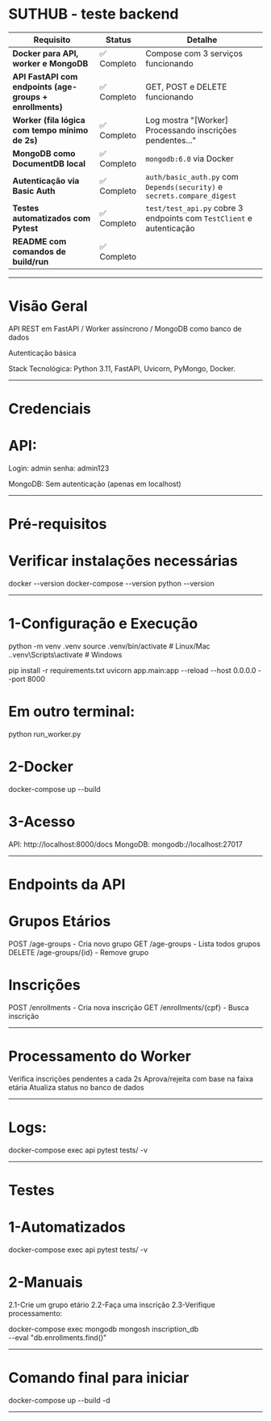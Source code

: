 # SUTHUB - teste backend

| Requisito                                                | Status     | Detalhe                                                                 |
| -------------------------------------------------------- | ---------- | ----------------------------------------------------------------------- |
| **Docker para API, worker e MongoDB**                    | ✅ Completo | Compose com 3 serviços funcionando                                      |
| **API FastAPI com endpoints (age-groups + enrollments)** | ✅ Completo | GET, POST e DELETE funcionando                                          |
| **Worker (fila lógica com tempo mínimo de 2s)**          | ✅ Completo | Log mostra "\[Worker] Processando inscrições pendentes..."              |
| **MongoDB como DocumentDB local**                        | ✅ Completo | `mongodb:6.0` via Docker                                                |
| **Autenticação via Basic Auth**                          | ✅ Completo | `auth/basic_auth.py` com `Depends(security)` e `secrets.compare_digest` |
| **Testes automatizados com Pytest**                      | ✅ Completo | `test/test_api.py` cobre 3 endpoints com `TestClient` e autenticação    |
| **README com comandos de build/run**                     | ✅ Completo |                                                                         |


------------------------------------------------------------------------------------------------------------------------
# Visão Geral

API REST em FastAPI / Worker assíncrono / MongoDB como banco de dados

Autenticação básica

Stack Tecnológica: Python 3.11, FastAPI, Uvicorn, PyMongo, Docker.

------------------------------------------------------------------------------------------------------------------------
# Credenciais
# API: 
Login: admin
senha: admin123

MongoDB: Sem autenticação (apenas em localhost)

------------------------------------------------------------------------------------------------------------------------
# Pré-requisitos
# Verificar instalações necessárias
docker --version
docker-compose --version
python --version

------------------------------------------------------------------------------------------------------------------------

# 1-Configuração e Execução
python -m venv .venv
source .venv/bin/activate  # Linux/Mac
.\.venv\Scripts\activate   # Windows

pip install -r requirements.txt
uvicorn app.main:app --reload --host 0.0.0.0 --port 8000

# Em outro terminal:
python run_worker.py

# 2-Docker
docker-compose up --build

# 3-Acesso
API: http://localhost:8000/docs
MongoDB: mongodb://localhost:27017

------------------------------------------------------------------------------------------------------------------------
# Endpoints da API

# Grupos Etários
POST /age-groups - Cria novo grupo
GET /age-groups - Lista todos grupos
DELETE /age-groups/{id} - Remove grupo

# Inscrições
POST /enrollments - Cria nova inscrição
GET /enrollments/{cpf} - Busca inscrição

------------------------------------------------------------------------------------------------------------------------
# Processamento do Worker

Verifica inscrições pendentes a cada 2s
Aprova/rejeita com base na faixa etária
Atualiza status no banco de dados

------------------------------------------------------------------------------------------------------------------------
# Logs:
docker-compose exec api pytest tests/ -v

------------------------------------------------------------------------------------------------------------------------
# Testes

# 1-Automatizados
docker-compose exec api pytest tests/ -v

# 2-Manuais
2.1-Crie um grupo etário
2.2-Faça uma inscrição
2.3-Verifique processamento:

docker-compose exec mongodb mongosh inscription_db \
  --eval "db.enrollments.find()"

------------------------------------------------------------------------------------------------------------------------
# Comando final para iniciar

docker-compose up --build -d

------------------------------------------------------------------------------------------------------------------------
